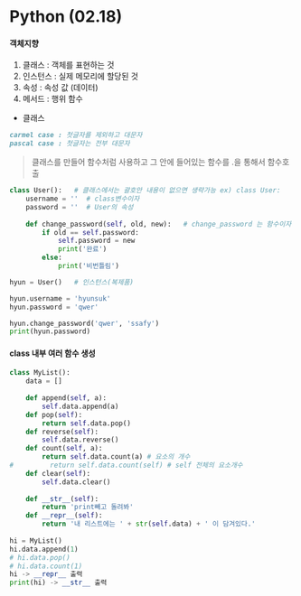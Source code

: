 # Python (02.18)



#### 객체지향

1. 클래스 : 객체를 표현하는 것
2. 인스턴스 : 실제 메모리에 할당된 것
3. 속성 : 속성 값 (데이터)
4. 메서드 : 행위 함수 



- 클래스

```markdown
carmel case : 첫글자를 제외하고 대문자
pascal case : 첫글자는 전부 대문자
```

> 클래스를 만들어 함수처럼 사용하고 그 안에 들어있는 함수를 .을 통해서 함수호출

```python
class User():   # 클래스에서는 괄호안 내용이 없으면 생략가능 ex) class User:
    username = ''  # class변수이자
    password = ''  # User의 속성
    
    def change_password(self, old, new):   # change_password 는 함수이자 메소드
        if old == self.password:
            self.password = new
            print('완료')
        else:
            print('비번틀림')
```

```python
hyun = User()   # 인스턴스(복제품)

hyun.username = 'hyunsuk'
hyun.password = 'qwer'

hyun.change_password('qwer', 'ssafy')
print(hyun.password)
```



 #### class 내부 여러 함수 생성

```python
class MyList():
    data = []
    
    def append(self, a):
        self.data.append(a)
    def pop(self):
        return self.data.pop()
    def reverse(self):
        self.data.reverse()
    def count(self, a):
        return self.data.count(a) # 요소의 개수
#         return self.data.count(self) # self 전체의 요소개수
    def clear(self):
        self.data.clear()
        
    def __str__(self):
        return 'print빼고 돌려봐'
    def __repr__(self):
        return '내 리스트에는 ' + str(self.data) + ' 이 담겨있다.'
    
hi = MyList()
hi.data.append(1)
# hi.data.pop()
# hi.data.count(1)
hi -> __repr__ 출력
print(hi) -> __str__ 출력
```



